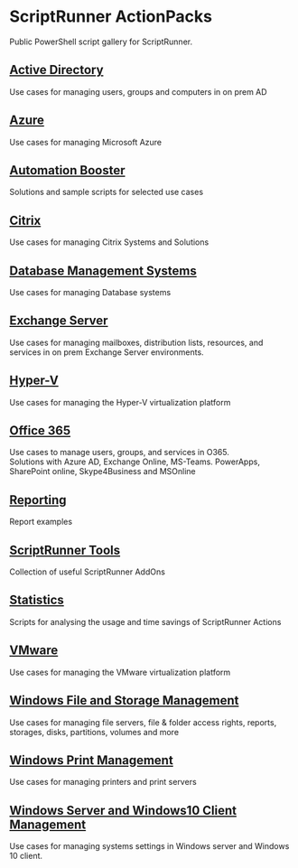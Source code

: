 # ScriptRunner ActionPacks
Public PowerShell script gallery for ScriptRunner.  

## [Active Directory](./ActiveDirectory)
Use cases for managing users, groups and computers in on prem AD 

## [Azure](./Azure)
Use cases for managing Microsoft Azure

## [Automation Booster](./Automation%20Booster)
Solutions and sample scripts for selected use cases

## [Citrix](./Citrix)
Use cases for managing Citrix Systems and Solutions

## [Database Management Systems](./DBSystems)
Use cases for managing Database systems

## [Exchange Server](./Exchange)
Use cases for managing mailboxes, distribution lists, resources, and services in on prem Exchange Server environments.

## [Hyper-V](./Hyper-V)
Use cases for managing the Hyper-V virtualization platform

## [Office 365](./O365)
Use cases to manage users, groups, and services in O365.<br>
Solutions with Azure AD, Exchange Online, MS-Teams. PowerApps, SharePoint online, Skype4Business and MSOnline

## [Reporting](./Reporting)
Report examples

## [ScriptRunner Tools](./ScriptRunner%20Tools)
Collection of useful ScriptRunner AddOns

## [Statistics](./Statistics)
Scripts for analysing the usage and time savings of ScriptRunner Actions

## [VMware](./VMware)
Use cases for managing the VMware virtualization platform

## [Windows File and Storage Management](./WinFileManagement)
Use cases for managing file servers, file & folder access rights, reports, storages, disks, partitions, volumes and more

## [Windows Print Management](./WinPrintManagement)
Use cases for managing printers and print servers

## [Windows Server and Windows10 Client Management](./WinSystemManagement)
Use cases for managing systems settings in Windows server and Windows 10 client.

